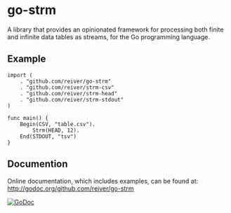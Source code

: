 # go-strm

A library that provides an opinionated framework for processing both finite and infinite data tables as streams, for the Go programming language.

## Example
```
import (
	. "github.com/reiver/go-strm"
	. "github.com/reiver/strm-csv"
	. "github.com/reiver/strm-head"
	. "github.com/reiver/strm-stdout"
)

func main() {
	Begin(CSV, "table.csv").
		Strm(HEAD, 12).
	End(STDOUT, "tsv")
}
```

## Documention

Online documentation, which includes examples, can be found at: http://godoc.org/github.com/reiver/go-strm

[![GoDoc](https://godoc.org/github.com/reiver/go-strm?status.svg)](https://godoc.org/github.com/reiver/go-strm)

